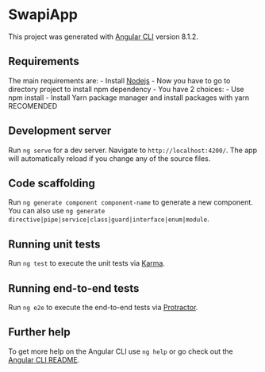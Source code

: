 # SwapiApp

This project was generated with [Angular CLI](https://github.com/angular/angular-cli) version 8.1.2.

## Requirements

The main requirements are:
    - Install [Nodejs](https://nodejs.org/es/)
    - Now you have to go to directory project to install npm dependency
    - You have 2 choices: 
        - Use npm install
        - Install Yarn package manager and install packages with yarn RECOMENDED

## Development server

Run `ng serve` for a dev server. Navigate to `http://localhost:4200/`. The app will automatically reload if you change any of the source files.

## Code scaffolding

Run `ng generate component component-name` to generate a new component. You can also use `ng generate directive|pipe|service|class|guard|interface|enum|module`.

## Running unit tests

Run `ng test` to execute the unit tests via [Karma](https://karma-runner.github.io).

## Running end-to-end tests

Run `ng e2e` to execute the end-to-end tests via [Protractor](http://www.protractortest.org/).

## Further help

To get more help on the Angular CLI use `ng help` or go check out the [Angular CLI README](https://github.com/angular/angular-cli/blob/master/README.md).
